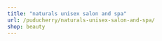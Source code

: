 ```yaml
---
title: "naturals unisex salon and spa"
url: /puducherry/naturals-unisex-salon-and-spa/
shop: beauty
---
```

